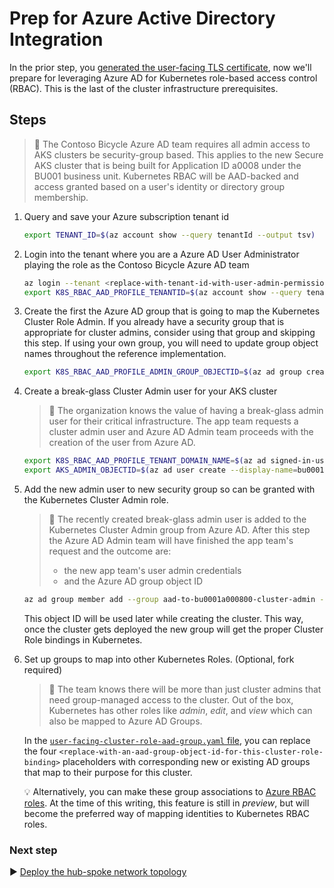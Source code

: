 # Prep for Azure Active Directory Integration

In the prior step, you [generated the user-facing TLS certificate](./02-ca-certificates.md), now we'll prepare for leveraging Azure AD for Kubernetes role-based access control (RBAC). This is the last of the cluster infrastructure prerequisites.

## Steps

> :book: The Contoso Bicycle Azure AD team requires all admin access to AKS clusters be security-group based. This applies to the new Secure AKS cluster that is being built for Application ID a0008 under the BU001 business unit. Kubernetes RBAC will be AAD-backed and access granted based on a user's identity or directory group membership.

1. Query and save your Azure subscription tenant id

   ```bash
   export TENANT_ID=$(az account show --query tenantId --output tsv)
   ```

1. Login into the tenant where you are a Azure AD User Administrator playing the role as the Contoso Bicycle Azure AD team

   ```bash
   az login --tenant <replace-with-tenant-id-with-user-admin-permissions> --allow-no-subscriptions
   export K8S_RBAC_AAD_PROFILE_TENANTID=$(az account show --query tenantId --output tsv)
   ```

1. Create the first the Azure AD group that is going to map the Kubernetes Cluster Role Admin. If you already have a security group that is appropriate for cluster admins, consider using that group and skipping this step. If using your own group, you will need to update group object names throughout the reference implementation.

   ```bash
   export K8S_RBAC_AAD_PROFILE_ADMIN_GROUP_OBJECTID=$(az ad group create --display-name aad-to-bu0001a000800-cluster-admin --mail-nickname aad-to-bu0001a000800-cluster-admin --query objectId -o tsv)
   ```

1. Create a break-glass Cluster Admin user for your AKS cluster

   > :book: The organization knows the value of having a break-glass admin user for their critical infrastructure. The app team requests a cluster admin user and Azure AD Admin team proceeds with the creation of the user from Azure AD.

   ```bash
   export K8S_RBAC_AAD_PROFILE_TENANT_DOMAIN_NAME=$(az ad signed-in-user show --query 'userPrincipalName' -o tsv | cut -d '@' -f 2 | sed 's/\"//')
   export AKS_ADMIN_OBJECTID=$(az ad user create --display-name=bu0001a0008-admin --user-principal-name bu0001a0008-admin@${K8S_RBAC_AAD_PROFILE_TENANT_DOMAIN_NAME} --force-change-password-next-login --password ChangeMebu0001a0008AdminChangeMe --query objectId -o tsv)
   ```

1. Add the new admin user to new security group so can be granted with the Kubernetes Cluster Admin role.

   > :book: The recently created break-glass admin user is added to the Kubernetes Cluster Admin group from Azure AD. After this step the Azure AD Admin team will have finished the app team's request and the outcome are:
   >
   > * the new app team's user admin credentials
   > * and the Azure AD group object ID
   >

   ```bash
   az ad group member add --group aad-to-bu0001a000800-cluster-admin --member-id $AKS_ADMIN_OBJECTID
   ```

   This object ID will be used later while creating the cluster. This way, once the cluster gets deployed the new group will get the proper Cluster Role bindings in Kubernetes.

1. Set up groups to map into other Kubernetes Roles. (Optional, fork required)

   > :book: The team knows there will be more than just cluster admins that need group-managed access to the cluster.  Out of the box, Kubernetes has other roles like _admin_, _edit_, and _view_ which can also be mapped to Azure AD Groups.

   In the [`user-facing-cluster-role-aad-group.yaml` file](./cluster-baseline-settings/user-facing-cluster-role-aad-group.yaml), you can replace the four `<replace-with-an-aad-group-object-id-for-this-cluster-role-binding>` placeholders with corresponding new or existing AD groups that map to their purpose for this cluster.

   :bulb: Alternatively, you can make these group associations to [Azure RBAC roles](https://docs.microsoft.com/azure/aks/manage-azure-rbac). At the time of this writing, this feature is still in _preview_, but will become the preferred way of mapping identities to Kubernetes RBAC roles.

### Next step

:arrow_forward: [Deploy the hub-spoke network topology](./04-networking.md)
